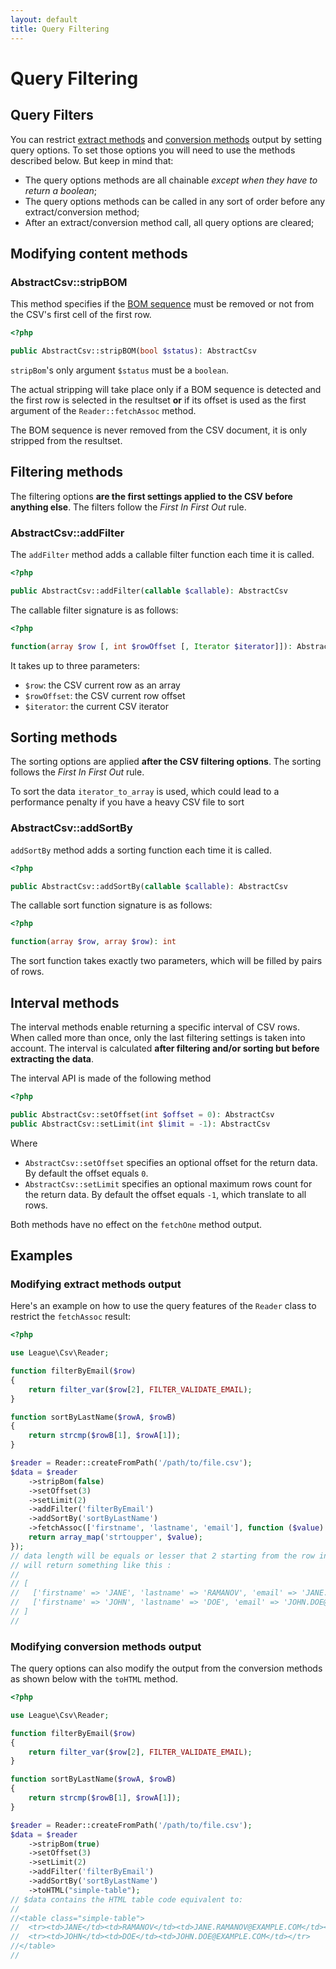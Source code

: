 ```yaml
---
layout: default
title: Query Filtering
---
```


# Query Filtering

## Query Filters

You can restrict [extract methods](/8.0/reading/) and [conversion methods](/8.0/converting/) output by setting query options. To set those options you will need to use the methods described below. But keep in mind that:

* The query options methods are all chainable *except when they have to return a boolean*;
* The query options methods can be called in any sort of order before any extract/conversion method;
* After an extract/conversion method call, all query options are cleared;

## Modifying content methods

### AbstractCsv::stripBOM

 This method specifies if the [BOM sequence](/bom/) must be removed or not from the CSV's first cell of the first row.

~~~php
<?php

public AbstractCsv::stripBOM(bool $status): AbstractCsv
~~~

`stripBom`'s only argument `$status` must be a `boolean`.

The actual stripping will take place only if a BOM sequence is detected and the first row is selected in the resultset **or** if its offset is used as the first argument of the `Reader::fetchAssoc` method.

<p class="message-warning">The BOM sequence is never removed from the CSV document, it is only stripped from the resultset.</p>

## Filtering methods

The filtering options **are the first settings applied to the CSV before anything else**. The filters follow the *First In First Out* rule.

### AbstractCsv::addFilter

The `addFilter` method adds a callable filter function each time it is called.

~~~php
<?php

public AbstractCsv::addFilter(callable $callable): AbstractCsv
~~~

The callable filter signature is as follows:

~~~php
<?php

function(array $row [, int $rowOffset [, Iterator $iterator]]): AbstractCsv
~~~

It takes up to three parameters:

- `$row`: the CSV current row as an array
- `$rowOffset`: the CSV current row offset
- `$iterator`: the current CSV iterator

## Sorting methods

The sorting options are applied **after the CSV filtering options**. The sorting follows the *First In First Out* rule.

<p class="message-warning">To sort the data <code>iterator_to_array</code> is used, which could lead to a performance penalty if you have a heavy CSV file to sort
</p>

### AbstractCsv::addSortBy

`addSortBy` method adds a sorting function each time it is called.

~~~php
<?php

public AbstractCsv::addSortBy(callable $callable): AbstractCsv
~~~

The callable sort function signature is as follows:

~~~php
<?php

function(array $row, array $row): int
~~~

The sort function takes exactly two parameters, which will be filled by pairs of rows.

## Interval methods

The interval methods enable returning a specific interval of CSV rows. When called more than once, only the last filtering settings is taken into account. The interval is calculated **after filtering and/or sorting but before extracting the data**.

The interval API is made of the following method

~~~php
<?php

public AbstractCsv::setOffset(int $offset = 0): AbstractCsv
public AbstractCsv::setLimit(int $limit = -1): AbstractCsv
~~~

Where

- `AbstractCsv::setOffset` specifies an optional offset for the return data. By default the offset equals `0`.
- `AbstractCsv::setLimit` specifies an optional maximum rows count for the return data. By default the offset equals `-1`, which translate to all rows.

<p class="message-warning">Both methods have no effect on the <code>fetchOne</code> method output.</p>

## Examples

### Modifying extract methods output

Here's an example on how to use the query features of the `Reader` class to restrict the `fetchAssoc` result:

~~~php
<?php

use League\Csv\Reader;

function filterByEmail($row)
{
    return filter_var($row[2], FILTER_VALIDATE_EMAIL);
}

function sortByLastName($rowA, $rowB)
{
    return strcmp($rowB[1], $rowA[1]);
}

$reader = Reader::createFromPath('/path/to/file.csv');
$data = $reader
    ->stripBom(false)
    ->setOffset(3)
    ->setLimit(2)
    ->addFilter('filterByEmail')
    ->addSortBy('sortByLastName')
    ->fetchAssoc(['firstname', 'lastname', 'email'], function ($value) {
    return array_map('strtoupper', $value);
});
// data length will be equals or lesser that 2 starting from the row index 3.
// will return something like this :
//
// [
//   ['firstname' => 'JANE', 'lastname' => 'RAMANOV', 'email' => 'JANE.RAMANOV@EXAMPLE.COM'],
//   ['firstname' => 'JOHN', 'lastname' => 'DOE', 'email' => 'JOHN.DOE@EXAMPLE.COM'],
// ]
//
~~~

### Modifying conversion methods output

The query options can also modify the output from the conversion methods as shown below with the `toHTML` method.

~~~php
<?php

use League\Csv\Reader;

function filterByEmail($row)
{
    return filter_var($row[2], FILTER_VALIDATE_EMAIL);
}

function sortByLastName($rowA, $rowB)
{
    return strcmp($rowB[1], $rowA[1]);
}

$reader = Reader::createFromPath('/path/to/file.csv');
$data = $reader
    ->stripBom(true)
    ->setOffset(3)
    ->setLimit(2)
    ->addFilter('filterByEmail')
    ->addSortBy('sortByLastName')
    ->toHTML("simple-table");
// $data contains the HTML table code equivalent to:
//
//<table class="simple-table">
//  <tr><td>JANE</td><td>RAMANOV</td><td>JANE.RAMANOV@EXAMPLE.COM</td></tr>
//  <tr><td>JOHN</td><td>DOE</td><td>JOHN.DOE@EXAMPLE.COM</td></tr>
//</table>
//
~~~

